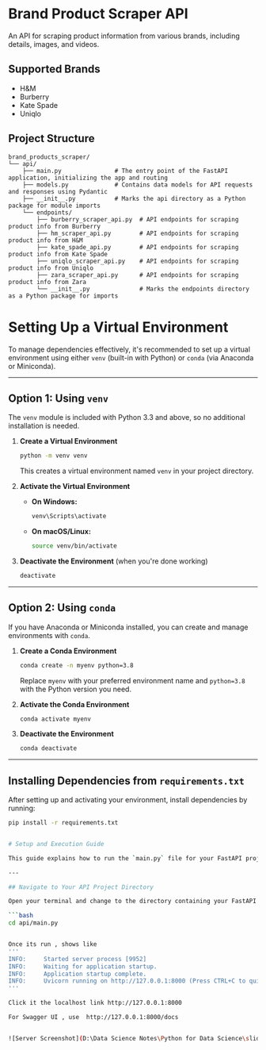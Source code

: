 # Brand Product Scraper API

An API for scraping product information from various brands, including details, images, and videos.

## Supported Brands

- H&M
- Burberry
- Kate Spade
- Uniqlo

## Project Structure

```
brand_products_scraper/
└── api/
    ├── main.py               # The entry point of the FastAPI application, initializing the app and routing
    ├── models.py             # Contains data models for API requests and responses using Pydantic
    ├── __init__.py           # Marks the api directory as a Python package for module imports
    └── endpoints/
        ├── burberry_scraper_api.py  # API endpoints for scraping product info from Burberry
        ├── hm_scraper_api.py        # API endpoints for scraping product info from H&M
        ├── kate_spade_api.py        # API endpoints for scraping product info from Kate Spade
        ├── uniqlo_scraper_api.py    # API endpoints for scraping product info from Uniqlo
        ├── zara_scraper_api.py      # API endpoints for scraping product info from Zara
        └── __init__.py              # Marks the endpoints directory as a Python package for imports
```

# Setting Up a Virtual Environment

To manage dependencies effectively, it's recommended to set up a virtual environment using either `venv` (built-in with Python) or `conda` (via Anaconda or Miniconda).

---

## Option 1: Using `venv`

The `venv` module is included with Python 3.3 and above, so no additional installation is needed.

1. **Create a Virtual Environment**

    ```bash
    python -m venv venv
    ```

    This creates a virtual environment named `venv` in your project directory.

2. **Activate the Virtual Environment**

    - **On Windows:**

      ```bash
      venv\Scripts\activate
      ```

    - **On macOS/Linux:**

      ```bash
      source venv/bin/activate
      ```

3. **Deactivate the Environment** (when you're done working)

    ```bash
    deactivate
    ```

---

## Option 2: Using `conda`

If you have Anaconda or Miniconda installed, you can create and manage environments with `conda`.

1. **Create a Conda Environment**

    ```bash
    conda create -n myenv python=3.8
    ```

    Replace `myenv` with your preferred environment name and `python=3.8` with the Python version you need.

2. **Activate the Conda Environment**

    ```bash
    conda activate myenv
    ```

3. **Deactivate the Environment**

    ```bash
    conda deactivate
    ```

---

## Installing Dependencies from `requirements.txt`

After setting up and activating your environment, install dependencies by running:

```bash
pip install -r requirements.txt


# Setup and Execution Guide

This guide explains how to run the `main.py` file for your FastAPI project, access endpoints, and utilize the interactive API documentation.

---

## Navigate to Your API Project Directory

Open your terminal and change to the directory containing your FastAPI project files:

```bash
cd api/main.py


Once its run , shows like 
'''
INFO:     Started server process [9952]
INFO:     Waiting for application startup.
INFO:     Application startup complete.
INFO:     Uvicorn running on http://127.0.0.1:8000 (Press CTRL+C to quit)
'''

Click it the localhost link http://127.0.0.1:8000 

For Swagger UI , use  http://127.0.0.1:8000/docs


![Server Screenshot](D:\Data Science Notes\Python for Data Science\slidez_scraping\brand_products_scraper\FastAPI_Server.jpg)



